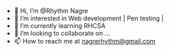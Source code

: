- 👋 Hi, I’m @Rhythm Nagre 
- 👀 I’m interested in Web development | Pen testing |
- 🌱 I’m currently learning RHCSA
- 💞️ I’m looking to collaborate on ...
- 📫 How to reach me at nagrerhythm@gmail.com

<!---
Rhythm-cmd/Rhythm-cmd is a ✨ special ✨ repository because its `README.md` (this file) appears on your GitHub profile.
You can click the Preview link to take a look at your changes.
--->
